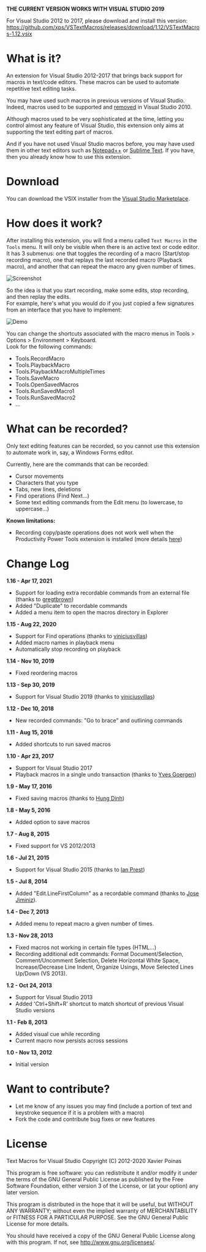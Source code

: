 **THE CURRENT VERSION WORKS WITH VISUAL STUDIO 2019**

For Visual Studio 2012 to 2017, please download and install this version:
https://github.com/xps/VSTextMacros/releases/download/1.12/VSTextMacros-1.12.vsix


What is it?
===============================

An extension for Visual Studio 2012-2017 that brings back support for macros in text/code editors. These macros can be used to automate repetitive text editing tasks.

You may have used such macros in previous versions of Visual Studio. Indeed, macros used to be supported and [removed][5] in Visual Studio 2010.

Although macros used to be very sophisticated at the time, letting you control almost any feature of Visual Studio, this extension only aims at supporting the text editing part of macros.

And if you have not used Visual Studio macros before, you may have used them in other text editors such as [Notepad++][1] or [Sublime Text][6]. If you have, then you already know how to use this extension.


Download
===============================

You can download the VSIX installer from the [Visual Studio Marketplace][4].


How does it work?
===============================

After installing this extension, you will find a menu called `Text Macros` in the `Tools` menu.
It will only be visible when there is an active text or code editor.
It has 3 submenus: one that toggles the recording of a macro (Start/stop recording macro), one that replays the last recorded macro (Playback macro), and another that can repeat the macro any given number of times.

 ![Screenshot][2]

So the idea is that you start recording, make some edits, stop recording, and then replay the edits.  
For example, here's what you would do if you just copied a few signatures from an interface that you have to implement:

 ![Demo][3]

You can change the shortcuts associated with the macro menus in Tools > Options > Environment > Keyboard.  
Look for the following commands:

 - Tools.RecordMacro
 - Tools.PlaybackMacro
 - Tools.PlaybackMacroMultipleTimes
 - Tools.SaveMacro
 - Tools.OpenSavedMacros
 - Tools.RunSavedMacro1
 - Tools.RunSavedMacro2
 - ...


What can be recorded?
===============================

Only text editing features can be recorded, so you cannot use this extension to automate work in, say, a Windows Forms editor.

Currently, here are the commands that can be recorded:

 - Cursor movements
 - Characters that you type
 - Tabs, new lines, deletions
 - Find operations (Find Next...)
 - Some text editing commands from the Edit menu (to lowercase, to uppercase...)
 
**Known limitations:**

 - Recording copy/paste operations does not work well when the Productivity Power Tools extension is installed (more details [here][12])
 
 
Change Log
===============================

**1.16 - Apr 17, 2021**
 - Support for loading extra recordable commands from an external file (thanks to [gregtbrown][14])
 - Added "Duplicate" to recordable commands
 - Added a menu item to open the macros directory in Explorer
	
**1.15 - Aug 22, 2020**
 - Support for Find operations (thanks to [viniciusvillas][13])
 - Added macro names in playback menu
 - Automatically stop recording on playback

**1.14 - Nov 10, 2019**
 - Fixed reordering macros

**1.13 - Sep 30, 2019**
 - Support for Visual Studio 2019 (thanks to [viniciusvillas][13])

**1.12 - Dec 10, 2018**
 - New recorded commands: "Go to brace" and outlining commands

**1.11 - Aug 15, 2018**
 - Added shortcuts to run saved macros
 
**1.10 - Apr 23, 2017**
 - Support for Visual Studio 2017
 - Playback macros in a single undo transaction (thanks to [Yves Goergen][11])

**1.9 - May 17, 2016**

 - Fixed saving macros (thanks to [Hung Dinh][9])

**1.8 - May 5, 2016**

 - Added option to save macros

**1.7 - Aug 8, 2015**

 - Fixed support for VS 2012/2013

**1.6 - Jul 21, 2015**

 - Support for Visual Studio 2015 (thanks to [Ian Prest][8])

**1.5 - Jul 8, 2014**

 - Added "Edit.LineFirstColumn" as a recordable command (thanks to [Jose Jiminiz][7]).

**1.4 - Dec 7, 2013**

 - Added menu to repeat macro a given number of times.

**1.3 - Nov 28, 2013**

 - Fixed macros not working in certain file types (HTML...)
 - Recording additional edit commands: Format Document/Selection, Comment/Uncomment Selection,
   Delete Horizontal White Space, Increase/Decrease Line Indent, Organize Usings, Move Selected Lines Up/Down (VS 2013).

**1.2 - Oct 24, 2013**

 - Support for Visual Studio 2013
 - Added 'Ctrl+Shift+R' shortcut to match shortcut of previous Visual Studio versions

**1.1 - Feb 8, 2013**

 - Added visual cue while recording
 - Current macro now persists across sessions

**1.0 - Nov 13, 2012**

 - Initial version


Want to contribute?
===============================

 - Let me know of any issues you may find (include a portion of text and keystroke sequence if it is a problem with a macro)
 - Fork the code and contribute bug fixes or new features


License
===============================

Text Macros for Visual Studio
Copyright (C) 2012-2020 Xavier Poinas

This program is free software: you can redistribute it and/or modify
it under the terms of the GNU General Public License as published by
the Free Software Foundation, either version 3 of the License, or
(at your option) any later version.

This program is distributed in the hope that it will be useful,
but WITHOUT ANY WARRANTY; without even the implied warranty of
MERCHANTABILITY or FITNESS FOR A PARTICULAR PURPOSE. See the
GNU General Public License for more details.

You should have received a copy of the GNU General Public License
along with this program. If not, see <http://www.gnu.org/licenses/>.

 [1]: http://notepad-plus-plus.org
 [2]: https://raw.github.com/xps/VSTextMacros/master/Documentation/screenshot.png
 [3]: https://github.com/xps/VSTextMacros/raw/master/Documentation/example.gif
 [4]: https://marketplace.visualstudio.com/items?itemName=XavierPoinas.TextMacrosforVisualStudio201220132015
 [5]: http://social.msdn.microsoft.com/Forums/en-US/vsx/thread/d8410838-085b-4647-8c42-e31b669c9f11
 [6]: http://sublimetext.info/docs/en/extensibility/macros.html
 [7]: https://github.com/JoseJimeniz
 [8]: https://github.com/ijprest
 [9]: https://github.com/nhdinh
 [10]: https://github.com/xps/VSTextMacros/issues/1 
 [11]: https://github.com/ygoe
 [12]: https://github.com/xps/VSTextMacros/issues/14
 [13]: https://github.com/viniciusvillas
 [14]: https://github.com/gregtbrown